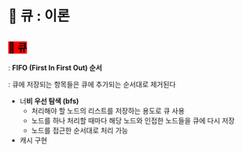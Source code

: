 # 🐢 큐 : 이론

## <mark style="background-color:red;">**🫧 큐**</mark>

: **FIFO (First In First Out) 순서**

: 큐에 저장되는 항목들은 큐에 추가되는 순서대로 제거된다

* 너**비 우선 탐색 (bfs)**
  * 처리해야 할 노드의 리스트를 저장하는 용도로 큐 사용
  * 노드를 하나 처리할 때마다 해당 노드와 인접한 노드들을 큐에 다시 저장
  * 노드를 접근한 순서대로 처리 가능
* 캐시 구현
